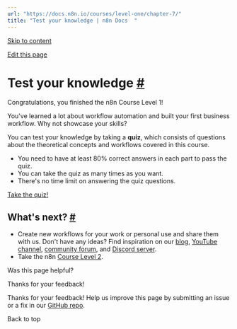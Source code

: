```yaml
---
url: "https://docs.n8n.io/courses/level-one/chapter-7/"
title: "Test your knowledge | n8n Docs  "
---
```


[Skip to content](https://docs.n8n.io/courses/level-one/chapter-7/#test-your-knowledge)

[Edit this page](https://github.com/n8n-io/n8n-docs/edit/main/docs/courses/level-one/chapter-7.md "Edit this page")

# Test your knowledge [\#](https://docs.n8n.io/courses/level-one/chapter-7/\#test-your-knowledge "Permanent link")

Congratulations, you finished the n8n Course Level 1!

You've learned a lot about workflow automation and built your first business workflow. Why not showcase your skills?

You can test your knowledge by taking a **quiz**, which consists of questions about the theoretical concepts and workflows covered in this course.

- You need to have at least 80% correct answers in each part to pass the quiz.
- You can take the quiz as many times as you want.
- There's no time limit on answering the quiz questions.

[Take the quiz!](https://n8n-community.typeform.com/to/JMoBXeGA)

## What's next? [\#](https://docs.n8n.io/courses/level-one/chapter-7/\#whats-next "Permanent link")

- Create new workflows for your work or personal use and share them with us. Don't have any ideas? Find inspiration on our [blog](https://n8n.io/blog/), [YouTube channel](https://www.youtube.com/c/n8n-io), [community forum](https://community.n8n.io/), and [Discord server](https://discord.gg/vWwMVThRta).
- Take the n8n [Course Level 2](https://docs.n8n.io/courses/level-two/).

Was this page helpful?






Thanks for your feedback!






Thanks for your feedback! Help us improve this page by submitting an issue or a fix in our [GitHub repo](https://github.com/n8n-io/n8n-docs).


Back to top